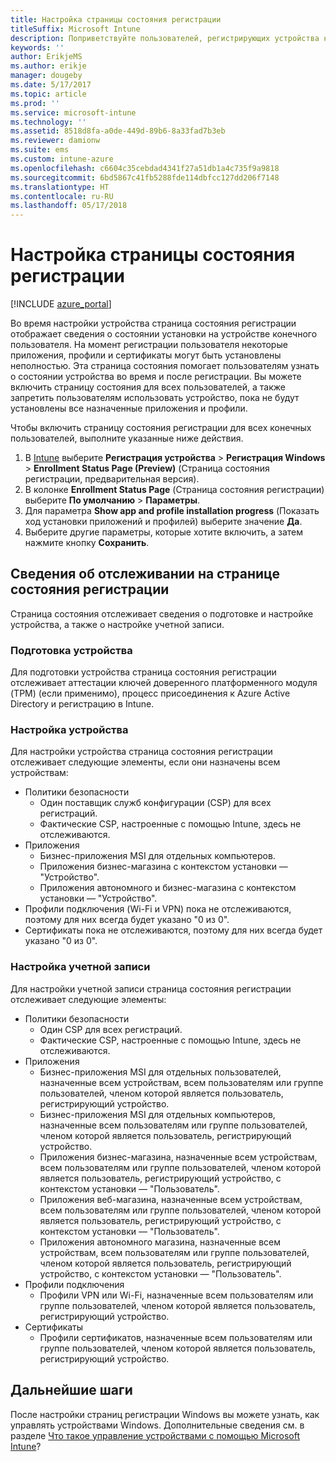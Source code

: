 ```yaml
---
title: Настройка страницы состояния регистрации
titleSuffix: Microsoft Intune
description: Поприветствуйте пользователей, регистрирующих устройства на базе Windows 10.
keywords: ''
author: ErikjeMS
ms.author: erikje
manager: dougeby
ms.date: 5/17/2017
ms.topic: article
ms.prod: ''
ms.service: microsoft-intune
ms.technology: ''
ms.assetid: 8518d8fa-a0de-449d-89b6-8a33fad7b3eb
ms.reviewer: damionw
ms.suite: ems
ms.custom: intune-azure
ms.openlocfilehash: c6604c35cebdad4341f27a51db1a4c735f9a9818
ms.sourcegitcommit: 6bd5867c41fb5288fde114dbfcc127dd206f7148
ms.translationtype: HT
ms.contentlocale: ru-RU
ms.lasthandoff: 05/17/2018
---
```

# <a name="set-up-an-enrollment-status-page"></a>Настройка страницы состояния регистрации
 
[!INCLUDE [azure_portal](./includes/azure_portal.md)]
 
Во время настройки устройства страница состояния регистрации отображает сведения о состоянии установки на устройстве конечного пользователя. На момент регистрации пользователя некоторые приложения, профили и сертификаты могут быть установлены неполностью. Эта страница состояния помогает пользователям узнать о состоянии устройства во время и после регистрации. Вы можете включить страницу состояния для всех пользователей, а также запретить пользователям использовать устройство, пока не будут установлены все назначенные приложения и профили.
 
Чтобы включить страницу состояния регистрации для всех конечных пользователей, выполните указанные ниже действия.
 
1.  В [Intune](https://aka.ms/intuneportal) выберите **Регистрация устройства** > **Регистрация Windows** > **Enrollment Status Page (Preview)** (Страница состояния регистрации, предварительная версия).
2.  В колонке **Enrollment Status Page** (Страница состояния регистрации) выберите **По умолчанию** > **Параметры**.
3.  Для параметра **Show app and profile installation progress** (Показать ход установки приложений и профилей) выберите значение **Да**.
4.  Выберите другие параметры, которые хотите включить, а затем нажмите кнопку **Сохранить**.
 
## <a name="enrollment-status-page-tracking-information"></a>Сведения об отслеживании на странице состояния регистрации

Страница состояния отслеживает сведения о подготовке и настройке устройства, а также о настройке учетной записи.

### <a name="device-preparation"></a>Подготовка устройства

Для подготовки устройства страница состояния регистрации отслеживает аттестации ключей доверенного платформенного модуля (TPM) (если применимо), процесс присоединения к Azure Active Directory и регистрацию в Intune.

### <a name="device-setup"></a>Настройка устройства

Для настройки устройства страница состояния регистрации отслеживает следующие элементы, если они назначены всем устройствам:
- Политики безопасности
    - Один поставщик служб конфигурации (CSP) для всех регистраций.
    - Фактические CSP, настроенные с помощью Intune, здесь не отслеживаются.
- Приложения
    - Бизнес-приложения MSI для отдельных компьютеров.
    - Приложения бизнес-магазина с контекстом установки — "Устройство".
    - Приложения автономного и бизнес-магазина с контекстом установки — "Устройство".
- Профили подключения (Wi-Fi и VPN) пока не отслеживаются, поэтому для них всегда будет указано "0 из 0".
- Сертификаты пока не отслеживаются, поэтому для них всегда будет указано "0 из 0".

### <a name="account-setup"></a>Настройка учетной записи
Для настройки учетной записи страница состояния регистрации отслеживает следующие элементы:
- Политики безопасности
    - Один CSP для всех регистраций.
    - Фактические CSP, настроенные с помощью Intune, здесь не отслеживаются.
- Приложения
    - Бизнес-приложения MSI для отдельных пользователей, назначенные всем устройствам, всем пользователям или группе пользователей, членом которой является пользователь, регистрирующий устройство.
    - Бизнес-приложения MSI для отдельных компьютеров, назначенные всем пользователям или группе пользователей, членом которой является пользователь, регистрирующий устройство.
    - Приложения бизнес-магазина, назначенные всем устройствам, всем пользователям или группе пользователей, членом которой является пользователь, регистрирующий устройство, с контекстом установки — "Пользователь".
    - Приложения веб-магазина, назначенные всем устройствам, всем пользователям или группе пользователей, членом которой является пользователь, регистрирующий устройство, с контекстом установки — "Пользователь".
    - Приложения автономного магазина, назначенные всем устройствам, всем пользователям или группе пользователей, членом которой является пользователь, регистрирующий устройство, с контекстом установки — "Пользователь".
- Профили подключения
    - Профили VPN или Wi-Fi, назначенные всем пользователям или группе пользователей, членом которой является пользователь, регистрирующий устройство.
- Сертификаты
    - Профили сертификатов, назначенные всем пользователям или группе пользователей, членом которой является пользователь, регистрирующий устройство.

## <a name="next-steps"></a>Дальнейшие шаги
После настройки страниц регистрации Windows вы можете узнать, как управлять устройствами Windows. Дополнительные сведения см. в разделе [Что такое управление устройствами с помощью Microsoft Intune](https://docs.microsoft.com/intune/device-management)?